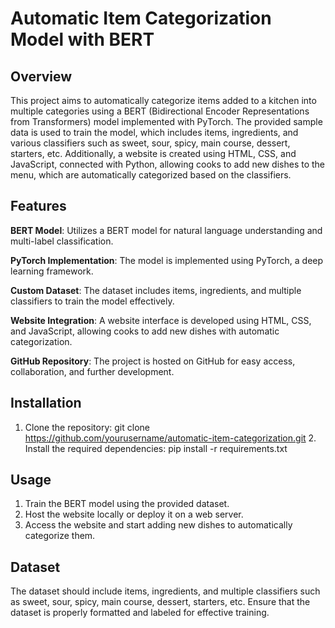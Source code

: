 # Automatic Item Categorization Model with BERT

## Overview
This project aims to automatically categorize items added to a kitchen into multiple categories using a BERT (Bidirectional Encoder Representations from Transformers) model implemented with PyTorch. The provided sample data is used to train the model, which includes items, ingredients, and various classifiers such as sweet, sour, spicy, main course, dessert, starters, etc. Additionally, a website is created using HTML, CSS, and JavaScript, connected with Python, allowing cooks to add new dishes to the menu, which are automatically categorized based on the classifiers.

## Features
**BERT Model**: Utilizes a BERT model for natural language understanding and multi-label classification.

**PyTorch Implementation**: The model is implemented using PyTorch, a deep learning framework.

**Custom Dataset**: The dataset includes items, ingredients, and multiple classifiers to train the model effectively.

**Website Integration**: A website interface is developed using HTML, CSS, and JavaScript, allowing cooks to add new dishes with automatic categorization.

**GitHub Repository**: The project is hosted on GitHub for easy access, collaboration, and further development.

## Installation
1. Clone the repository:
      git clone https://github.com/yourusername/automatic-item-categorization.git
   2. Install the required dependencies:
      pip install -r requirements.txt
   
## Usage
1. Train the BERT model using the provided dataset.
2. Host the website locally or deploy it on a web server.
3. Access the website and start adding new dishes to automatically categorize them.

## Dataset
The dataset should include items, ingredients, and multiple classifiers such as sweet, sour, spicy, main course, dessert, starters, etc. Ensure that the dataset is properly formatted and labeled for effective training.
